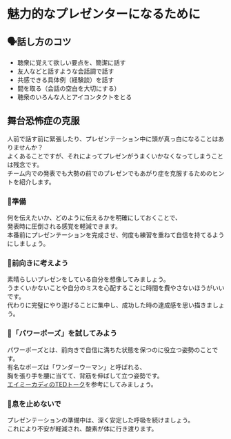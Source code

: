 # 魅力的なプレゼンターになるために

## 🗣️話し方のコツ
- 聴衆に覚えて欲しい要点を、簡潔に話す
- 友人などと話すような会話調で話す
- 共感できる具体例（経験談）を話す
- 間を取る（会話の空白を大切にする）
- 聴衆のいろんな人とアイコンタクトをとる


## 舞台恐怖症の克服
人前で話す前に緊張したり、プレゼンテーション中に頭が真っ白になることはありませんか？  
よくあることですが、それによってプレゼンがうまくいかなくなってしまうことは残念です。  
チーム内での発表でも大勢の前でのプレゼンでもあがり症を克服するためのヒントを紹介します。


### 📝準備
何を伝えたいか、どのように伝えるかを明確にしておくことで、  
発表時に圧倒される感覚を軽減できます。  
本番前にプレゼンテーションを完成させ、何度も練習を重ねて自信を持てるようにしましょう。  

### 🧠前向きに考えよう
素晴らしいプレゼンをしている自分を想像してみましょう。  
うまくいかないことや自分のミスを心配することに時間を費やさないほうがいいです。  
代わりに完璧にやり遂げることに集中し、成功した時の達成感を思い描きましょう。  

### 🦸「パワーポーズ」を試してみよう
パワーポーズとは、前向きで自信に満ちた状態を保つのに役立つ姿勢のことです。  
有名なポーズは「ワンダーウーマン」と呼ばれる、  
胸を張り手を腰に当てて、背筋を伸ばして立つ姿勢です。  
[エイミーカディのTEDトーク](https://www.youtube.com/watch?v=H805EbLS4AY)を参考にしてみましょう。

### 🧘息を止めないで
プレゼンテーションの準備中は、深く安定した呼吸を続けましょう。  
これにより不安が軽減され、酸素が体に行き渡ります。
